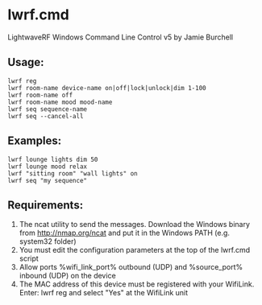 lwrf.cmd
========

LightwaveRF Windows Command Line Control v5 by Jamie Burchell

## Usage:

```
lwrf reg
lwrf room-name device-name on|off|lock|unlock|dim 1-100
lwrf room-name off
lwrf room-name mood mood-name
lwrf seq sequence-name
lwrf seq --cancel-all
```

## Examples:

```
lwrf lounge lights dim 50
lwrf lounge mood relax
lwrf "sitting room" "wall lights" on
lwrf seq "my sequence"
```

## Requirements:

1. The ncat utility to send the messages. Download the Windows binary from http://nmap.org/ncat and put it in the Windows PATH (e.g. system32 folder)
2. You must edit the configuration parameters at the top of the lwrf.cmd script
3. Allow ports %wifi_link_port% outbound (UDP) and %source_port% inbound (UDP) on the device
4. The MAC address of this device must be registered with your WifiLink.
   Enter: lwrf reg and select "Yes" at the WifiLink unit
